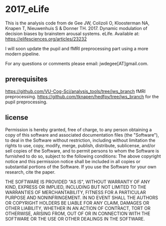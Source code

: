 # 2017_eLife
This is the analysis code from de Gee JW, Colizoli O, Kloosterman NA, Knapen T, Nieuwenhuis S &amp; Donner TH. 2017. Dynamic modulation of decision biases by brainstem arousal systems. eLife. Available at: https://elifesciences.org/articles/23232

I will soon update the pupil and fMRI preprocessing part using a more modern pipeline. 

For any questions or comments please email: jwdegee[AT]gmail.com.

## prerequisites
https://github.com/VU-Cog-Sci/analysis_tools/tree/jws_branch fMRI preprocessing.
https://github.com/tknapen/hedfpy/tree/jws_branch for the pupil preprocessing.

## license

Permission is hereby granted, free of charge, to any person obtaining a copy of this software and associated documentation files (the "Software"), to deal in the Software without restriction, including without limitation the rights to use, copy, modify, merge, publish, distribute, sublicense, and/or sell copies of the Software, and to permit persons to whom the Software is furnished to do so, subject to the following conditions: The above copyright notice and this permission notice shall be included in all copies or substantial portions of the Software. If you use the Software for your own research, cite the paper.

THE SOFTWARE IS PROVIDED "AS IS", WITHOUT WARRANTY OF ANY KIND, EXPRESS OR IMPLIED, INCLUDING BUT NOT LIMITED TO THE WARRANTIES OF MERCHANTABILITY, FITNESS FOR A PARTICULAR PURPOSE AND NONINFRINGEMENT. IN NO EVENT SHALL THE AUTHORS OR COPYRIGHT HOLDERS BE LIABLE FOR ANY CLAIM, DAMAGES OR OTHER LIABILITY, WHETHER IN AN ACTION OF CONTRACT, TORT OR OTHERWISE, ARISING FROM, OUT OF OR IN CONNECTION WITH THE SOFTWARE OR THE USE OR OTHER DEALINGS IN THE SOFTWARE.
